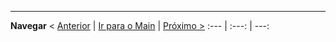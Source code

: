 















---
**Navegar** 
< [Anterior](c2.md) | [Ir para o Main](../../../) | [Próximo >](c4.md)
:--- | :---: | ---: 